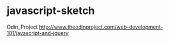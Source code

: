 # javascript-sketch
Odin_Project http://www.theodinproject.com/web-development-101/javascript-and-jquery